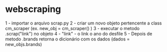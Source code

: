 # webscraping

1 - importar o arquivo scrap.py
2 - criar um novo objeto pertencente a class cm_scraper (ex. new_obj = cm_scraper() )
3 - executar o metodo .scrap("link") no objeto
4 - "link" - o link o ano do desfile
5 - Depois de metodo .brands retorna o dicionário com os dados (dados = new_objs.brands)
